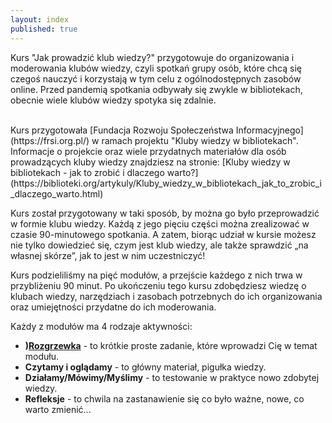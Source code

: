 ```yaml
---
layout: index
published: true
---
```


Kurs "Jak prowadzić klub wiedzy?" przygotowuje do organizowania i moderowania klubów wiedzy, czyli spotkań grupy osób, które chcą się czegoś nauczyć i korzystają w tym celu z ogólnodostępnych zasobów online. Przed pandemią spotkania odbywały się zwykle w bibliotekach, obecnie wiele klubów wiedzy spotyka się zdalnie. 

<br> 
Kurs przygotowała [Fundacja Rozwoju Społeczeństwa Informacyjnego](https://frsi.org.pl/) w ramach projektu "Kluby wiedzy w bibliotekach". Informacje o projekcie oraz wiele przydatnych materiałów dla osób prowadzących kluby wiedzy znajdziesz na stronie: [Kluby wiedzy w bibliotekach - jak to zrobić i dlaczego warto?](https://biblioteki.org/artykuly/Kluby_wiedzy_w_bibliotekach_jak_to_zrobic_i_dlaczego_warto.html)

Kurs został przygotowany w taki sposób, by można go było przeprowadzić w formie klubu wiedzy. Każdą z jego pięciu części można zrealizować w czasie 90-minutowego spotkania. A zatem, biorąc udział w kursie możesz nie tylko dowiedzieć się, czym jest klub wiedzy, ale także sprawdzić „na własnej skórze”, jak to jest w nim uczestniczyć!

Kurs podzieliliśmy na pięć modułów, a przejście każdego z nich trwa w przybliżeniu 90 minut. Po ukończeniu tego kursu zdobędziesz wiedzę o klubach wiedzy, narzędziach i zasobach potrzebnych do ich organizowania oraz umiejętności przydatne do ich moderowania. 

Każdy z modułów ma 4 rodzaje aktywności:

* **)[Rozgrzewka](https://fundacjafrsi.github.io/course-in-a-box/modules/wprowadzenie/rozgrzewka/)** - to krótkie proste zadanie, które wprowadzi Cię w temat modułu.
* **Czytamy i oglądamy** - to główny materiał, pigułka wiedzy.
* **Działamy/Mówimy/Myślimy** - to testowanie w praktyce nowo zdobytej wiedzy. 
* **Refleksje** - to chwila na zastanawienie się co było ważne, nowe, co warto zmienić...


